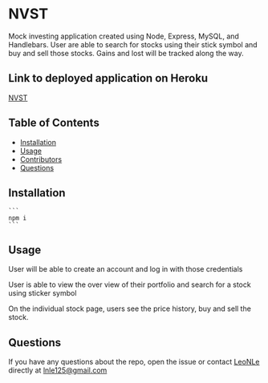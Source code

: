 # NVST
Mock investing application created using Node, Express, MySQL, and Handlebars.  User are able to search for stocks using their stick symbol and buy and sell those stocks.  Gains and lost will be tracked along the way. 

## Link to deployed application on Heroku
[NVST](https://dashboard.heroku.com/apps/nvst-1)

## Table of Contents
 * [Installation](#innstallation)
 * [Usage](#usage)
 * [Contributors](#contributors)
 * [Questions](#questions) 

## Installation
	```
	npm i
	```

## Usage
User will be able to create an account and log in with those credentials

User is able to view the over view of their portfolio and search for a stock using sticker symbol

On the individual stock page, users see the price history, buy and sell the stock.  

## Questions 
If you have any questions about the repo, open the issue or contact [LeoNLe](https://github.com/leoNle) directly at lnle125@gmail.com
